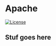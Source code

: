 # Apache
[![License](https://img.shields.io/badge/License-Apache_2.0-blue.svg)](https://opensource.org/licenses/Apache-2.0)

## Stuf goes here

  